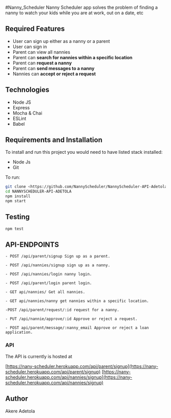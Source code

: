 #Nanny_Scheduler
Nanny Scheduler app solves the problem of finding a nanny to watch your kids while you are at work, out on a date, etc

## Required Features

- User can sign up either as a nanny or a parent
- User can sign in
- Parent can view all nannies
- Parent can **search for nannies within a specific location**
- Parent can **request a nanny**
- Parent can **send messages to a nanny**
- Nannies can **accept or reject a request**

## Technologies

- Node JS
- Express
- Mocha & Chai
- ESLint
- Babel

## Requirements and Installation

To install and run this project you would need to have listed stack installed:

- Node Js
- Git

To run:

```sh
git clone <https://github.com/NannyScheduler/NannyScheduler-API-Adetola>
cd NANNYSCHEDULER-API-ADETOLA
npm install
npm start
```

## Testing

```sh
npm test
```

## API-ENDPOINTS

`- POST /api/parent/signup Sign up as a parent.`

`- POST /api/nannies/signup sign up as a nanny.`

`- POST /api/nannies/login nanny login.`

`- POST /api/parent/login parent login.`

`- GET api/nannies/ Get all nannies.`

`- GET api/nannies/nanny get nannies within a specific location.`

`-POST /api/parent/request/:id request for a nanny.`

`- PUT /api/nannie/approve/:id Approve or reject a request.`

`- POST api/parent/message/:nanny_email Approve or reject a loan application.`

### API

The API is currently is hosted at

[https://nany-scheduler.herokuapp.com/api/parent/signup](https://nany-scheduler.herokuapp.com/api/parent/signup)
[https://nany-scheduler.herokuapp.com/api/nannies/signup](https://nany-scheduler.herokuapp.com/api/nannies/signup)

## Author

Akere Adetola
